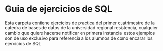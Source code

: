 # Guia de ejercicios de SQL 

Esta carpeta contiene ejercicios de practica del primer cuatrimestre de la catedra de bases de datos de la universidad regional resistencia, cualquier cambio que quiere hacerse notificar en primera instancia, estos ejemplos son de uso exclusivo para referencia a los alumnos de como encarar los ejercicios de SQL 
